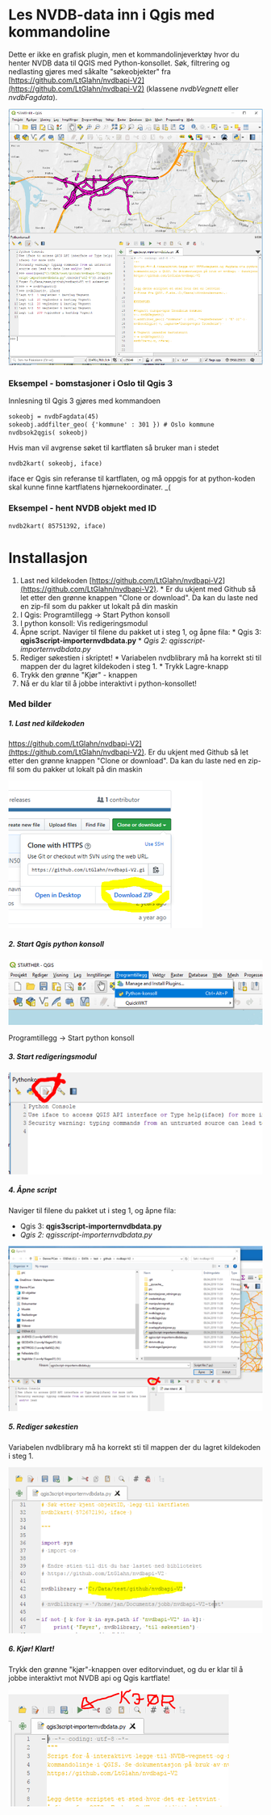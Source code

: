 # Les NVDB-data inn i Qgis med kommandoline 

Dette er ikke en grafisk plugin, men et kommandolinjeverktøy hvor du henter 
NVDB data til QGIS med Python-konsollet. Søk, filtrering og nedlasting gjøres med såkalte "søkeobjekter" fra [https://github.com/LtGlahn/nvdbapi-V2](https://github.com/LtGlahn/nvdbapi-V2) (klassene _nvdbVegnett_ eller _nvdbFagdata_). 

![Qgis3 med NVDB vegnett](./pic/qgis3_vegnettklett.png)

### Eksempel - bomstasjoner i Oslo til Qgis 3
Innlesning til Qgis 3 gjøres med kommandoen 
```
sokeobj = nvdbFagdata(45) 
sokeobj.addfilter_geo( {'kommune' : 301 }) # Oslo kommune 
nvdbsok2qgis( sokeobj) 
```

Hvis man vil avgrense søket til kartflaten så bruker man i stedet
```
nvdb2kart( sokeobj, iface) 
```
iface er Qgis sin referanse til kartflaten, og må oppgis for at python-koden skal kunne finne kartflatens hjørnekoordinater. _(

### Eksempel - hent NVDB objekt med ID

```
nvdb2kart( 85751392, iface) 
```

# Installasjon 

  1. Last ned kildekoden [https://github.com/LtGlahn/nvdbapi-V2](https://github.com/LtGlahn/nvdbapi-V2). 
    * Er du ukjent med Github så let etter den grønne knappen "Clone or download". Da kan du laste ned en zip-fil som du pakker ut lokalt på din maskin
  2.  I Qgis: Programtillegg -> Start Python konsoll
  3. I python konsoll: Vis redigeringsmodul
  4. Åpne script. Naviger til filene du pakket ut i steg 1, og åpne fila: 
    * Qgis 3: **qgis3script-importernvdbdata.py**
	* _Qgis 2: qgisscript-importernvdbdata.py_
  5. Rediger søkestien i skriptet! 
    * Variabelen nvdblibrary må ha korrekt sti til mappen der du lagret kildekoden i steg 1. 
	* Trykk Lagre-knapp
  6. Trykk den grønne "Kjør" - knappen
  7. Nå er du klar til å jobbe interaktivt i python-konsollet!
  
  
### Med bilder 

##### 1. Last ned kildekoden

https://github.com/LtGlahn/nvdbapi-V2](https://github.com/LtGlahn/nvdbapi-V2). 
Er du ukjent med Github så let etter den grønne knappen "Clone or download". Da kan du laste ned en zip-fil som du pakker ut lokalt på din maskin

![Last ned kildekode](./pic/github_downloadzip.png)

##### 2. Start Qgis python konsoll

![Start Python konsoll](./pic/qgis3_startPythonKonsoll.png)

Programtillegg -> Start python konsoll

##### 3. Start redigeringsmodul

![Start redigeringsmodul](./pic/qgis3_startRedigeringModul.png)

##### 4. Åpne script 

Naviger til filene du pakket ut i steg 1, og åpne fila: 
  * Qgis 3: **qgis3script-importernvdbdata.py**
  * _Qgis 2: qgisscript-importernvdbdata.py_
  
![Åpne script med editor](./pic/qgis3_finnScript.png) 

##### 5. Rediger søkestien

Variabelen nvdblibrary må ha korrekt sti til mappen der du lagret kildekoden i steg 1.

![Rediger søkesti](./pic/qgis3_rediger_sti.png)

##### 6. Kjør! Klart! 

Trykk den grønne "kjør"-knappen over editorvinduet, og du er klar til å jobbe interaktivt mot NVDB api og Qgis kartflate! 

![Kjør! Klart!](./pic/qgis3_startScript.png)